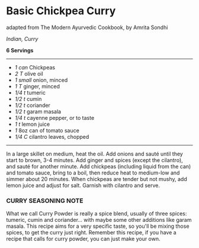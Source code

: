 # Basic Chickpea Curry

adapted from The Modern Ayurvedic Cookbook, by Amrita Sondhi

*Indian, Curry*

**6 Servings**

---

- *1 can* Chickpeas
- *2 T* olive oil
- *1 small* onion, minced
- *1 T* ginger, minced
- *1/4 t* tumeric
- *1/2 t* cumin
- *1/2 t* coriander
- *1/2 t* garam masala
- *1/4 t* cayenne pepper, or to taste
- *1 t* lemon juice
- *1* 8oz can of tomato sauce
- *1/4 C* cilantro leaves, chopped

---

In a large skillet on medium, heat the oil. Add onions and sauté until they
start to brown, 3-4 minutes. Add ginger and spices (except the cilantro), and
sauté for another minute. Add chickpeas (including liquid from the can) and
tomato sauce, bring to a boil, then reduce heat to medium-low and simmer about
20 minutes. When chickpeas are tender but not mushy, add lemon juice and adjust
for salt. Garnish with cilantro and serve.

### CURRY SEASONING NOTE

What we call Curry Powder is really a spice blend, usually of three spices:
tumeric, cumin and coriander... with maybe some other additions like garam
masala. This recipe aims for a very specific taste, so you'll be mixing those
spices, to get the curry just right. Remember this recipe, if you have a recipe
that calls for curry powder, you can just make your own.
